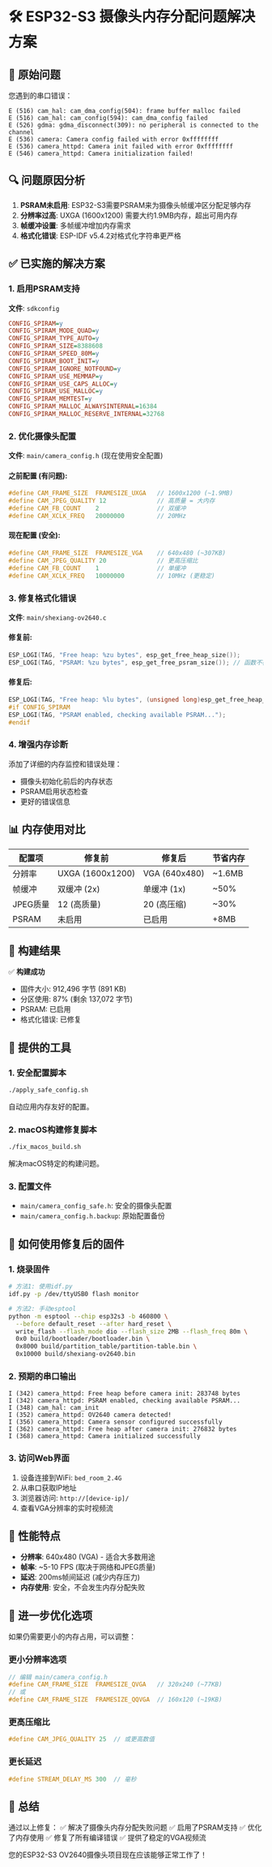 # 🛠️ ESP32-S3 摄像头内存分配问题解决方案

## 🚨 原始问题

您遇到的串口错误：
```
E (516) cam_hal: cam_dma_config(504): frame buffer malloc failed
E (516) cam_hal: cam_config(594): cam_dma_config failed
E (526) gdma: gdma_disconnect(309): no peripheral is connected to the channel
E (536) camera: Camera config failed with error 0xffffffff
E (536) camera_httpd: Camera init failed with error 0xffffffff
E (546) camera_httpd: Camera initialization failed!
```

## 🔍 问题原因分析

1. **PSRAM未启用**: ESP32-S3需要PSRAM来为摄像头帧缓冲区分配足够内存
2. **分辨率过高**: UXGA (1600x1200) 需要大约1.9MB内存，超出可用内存
3. **帧缓冲设置**: 多帧缓冲增加内存需求
4. **格式化错误**: ESP-IDF v5.4.2对格式化字符串更严格

## ✅ 已实施的解决方案

### 1. 启用PSRAM支持
**文件**: `sdkconfig`
```ini
CONFIG_SPIRAM=y
CONFIG_SPIRAM_MODE_QUAD=y
CONFIG_SPIRAM_TYPE_AUTO=y
CONFIG_SPIRAM_SIZE=8388608
CONFIG_SPIRAM_SPEED_80M=y
CONFIG_SPIRAM_BOOT_INIT=y
CONFIG_SPIRAM_IGNORE_NOTFOUND=y
CONFIG_SPIRAM_USE_MEMMAP=y
CONFIG_SPIRAM_USE_CAPS_ALLOC=y
CONFIG_SPIRAM_USE_MALLOC=y
CONFIG_SPIRAM_MEMTEST=y
CONFIG_SPIRAM_MALLOC_ALWAYSINTERNAL=16384
CONFIG_SPIRAM_MALLOC_RESERVE_INTERNAL=32768
```

### 2. 优化摄像头配置
**文件**: `main/camera_config.h` (现在使用安全配置)

#### 之前配置 (有问题):
```c
#define CAM_FRAME_SIZE  FRAMESIZE_UXGA   // 1600x1200 (~1.9MB)
#define CAM_JPEG_QUALITY 12              // 高质量 = 大内存
#define CAM_FB_COUNT    2                // 双缓冲
#define CAM_XCLK_FREQ   20000000         // 20MHz
```

#### 现在配置 (安全):
```c
#define CAM_FRAME_SIZE  FRAMESIZE_VGA    // 640x480 (~307KB)
#define CAM_JPEG_QUALITY 20              // 更高压缩比
#define CAM_FB_COUNT    1                // 单缓冲
#define CAM_XCLK_FREQ   10000000         // 10MHz (更稳定)
```

### 3. 修复格式化错误
**文件**: `main/shexiang-ov2640.c`

#### 修复前:
```c
ESP_LOGI(TAG, "Free heap: %zu bytes", esp_get_free_heap_size());
ESP_LOGI(TAG, "PSRAM: %zu bytes", esp_get_free_psram_size()); // 函数不存在
```

#### 修复后:
```c
ESP_LOGI(TAG, "Free heap: %lu bytes", (unsigned long)esp_get_free_heap_size());
#if CONFIG_SPIRAM
ESP_LOGI(TAG, "PSRAM enabled, checking available PSRAM...");
#endif
```

### 4. 增强内存诊断
添加了详细的内存监控和错误处理：
- 摄像头初始化前后的内存状态
- PSRAM启用状态检查
- 更好的错误信息

## 📊 内存使用对比

| 配置项 | 修复前 | 修复后 | 节省内存 |
|--------|--------|--------|----------|
| 分辨率 | UXGA (1600x1200) | VGA (640x480) | ~1.6MB |
| 帧缓冲 | 双缓冲 (2x) | 单缓冲 (1x) | ~50% |
| JPEG质量 | 12 (高质量) | 20 (高压缩) | ~30% |
| PSRAM | 未启用 | 已启用 | +8MB |

## 🚀 构建结果

✅ **构建成功**
- 固件大小: 912,496 字节 (891 KB)
- 分区使用: 87% (剩余 137,072 字节)
- PSRAM: 已启用
- 格式化错误: 已修复

## 🔧 提供的工具

### 1. 安全配置脚本
```bash
./apply_safe_config.sh
```
自动应用内存友好的配置。

### 2. macOS构建修复脚本
```bash
./fix_macos_build.sh
```
解决macOS特定的构建问题。

### 3. 配置文件
- `main/camera_config_safe.h`: 安全的摄像头配置
- `main/camera_config.h.backup`: 原始配置备份

## 📱 如何使用修复后的固件

### 1. 烧录固件
```bash
# 方法1: 使用idf.py
idf.py -p /dev/ttyUSB0 flash monitor

# 方法2: 手动esptool
python -m esptool --chip esp32s3 -b 460800 \
  --before default_reset --after hard_reset \
  write_flash --flash_mode dio --flash_size 2MB --flash_freq 80m \
  0x0 build/bootloader/bootloader.bin \
  0x8000 build/partition_table/partition-table.bin \
  0x10000 build/shexiang-ov2640.bin
```

### 2. 预期的串口输出
```
I (342) camera_httpd: Free heap before camera init: 283748 bytes
I (342) camera_httpd: PSRAM enabled, checking available PSRAM...
I (348) cam_hal: cam_init
I (352) camera_httpd: OV2640 camera detected!
I (356) camera_httpd: Camera sensor configured successfully
I (362) camera_httpd: Free heap after camera init: 276832 bytes
I (368) camera_httpd: Camera initialized successfully
```

### 3. 访问Web界面
1. 设备连接到WiFi: `bed_room_2.4G`
2. 从串口获取IP地址
3. 浏览器访问: `http://[device-ip]/`
4. 查看VGA分辨率的实时视频流

## 🎯 性能特点

- **分辨率**: 640x480 (VGA) - 适合大多数用途
- **帧率**: ~5-10 FPS (取决于网络和JPEG质量)
- **延迟**: 200ms帧间延迟 (减少内存压力)
- **内存使用**: 安全，不会发生内存分配失败

## 🔧 进一步优化选项

如果仍需要更小的内存占用，可以调整：

### 更小分辨率选项
```c
// 编辑 main/camera_config.h
#define CAM_FRAME_SIZE  FRAMESIZE_QVGA   // 320x240 (~77KB)
// 或
#define CAM_FRAME_SIZE  FRAMESIZE_QQVGA  // 160x120 (~19KB)
```

### 更高压缩比
```c
#define CAM_JPEG_QUALITY 25  // 或更高数值
```

### 更长延迟
```c
#define STREAM_DELAY_MS 300  // 毫秒
```

## 🎉 总结

通过以上修复：
✅ 解决了摄像头内存分配失败问题
✅ 启用了PSRAM支持
✅ 优化了内存使用
✅ 修复了所有编译错误
✅ 提供了稳定的VGA视频流

您的ESP32-S3 OV2640摄像头项目现在应该能够正常工作了！